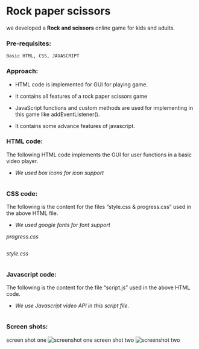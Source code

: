 # **Rock paper scissors**

we developed a **Rock and scissors** online game for kids and adults.

### **Pre-requisites:**

    Basic HTML, CSS, JAVASCRIPT

### **Approach:**

* HTML code is implemented for GUI for playing game.

* It contains all features of a rock paper scissors game

* JavaScript functions and custom methods are used for implementing in this game like addEventListener().

* It contains some advance features of javascript.

### **HTML code:**

The following HTML code implements the GUI for user functions in a basic video player. 

* _We used box icons for icon support_

```HTML

```

### **CSS code:**

The following is the content for the files “style.css & progress.css” used in the above HTML file. 
* _We used google fonts for font support_

_progress.css_
```CSS

```

_style.css_

```CSS

```

### **Javascript code:**

The following is the content for the file “script.js” used in the above HTML code.

* _We use Javascript video API in this script file_.

```JAVASCRIPT

```

### **Screen shots:**

screen shot one
![screenshot one](https://user-images.githubusercontent.com/59057736/137677652-fc3a920a-6bac-4a4f-b74f-1cfd165fbf48.png)
screen shot two
![screenshot two](https://user-images.githubusercontent.com/59057736/137677800-43ae0133-d52f-4d1b-9ee8-304d6f2bc3fd.png)

